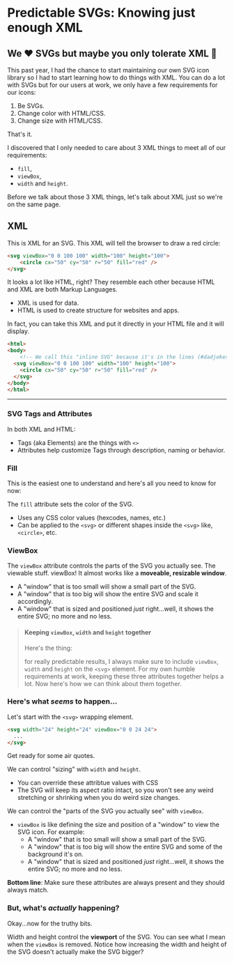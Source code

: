 # Predictable SVGs: Knowing just enough XML

## We ❤️ SVGs but maybe you only __tolerate__ XML 👀

This past year, I had the chance to start maintaining our own SVG icon library so I had to start learning how to do things with XML.
You can do a lot with SVGs but for our users at work, we only have a few requirements for our icons:

1. Be SVGs.
2. Change color with HTML/CSS.
3. Change size with HTML/CSS. 

That's it.

I discovered that I only needed to care about 3 XML things to meet all of our requirements: 

- `fill`, 
- `viewBox`, 
- `width` and `height`.

Before we talk about those 3 XML things, let's talk about XML just so we're on the same page.

## XML

This is XML for an SVG. This XML will tell the browser to draw a red circle:

```html
<svg viewBox="0 0 100 100" width="100" height="100">
	<circle cx="50" cy="50" r="50" fill="red" />
</svg>
```

It looks a lot like HTML, right?
They resemble each other because HTML and XML are both Markup Languages.
- XML is used for data. 
- HTML is used to create structure for websites and apps.

In fact, you can take this XML and put it directly in your HTML file and it will display.

```html
<html>
<body>
	<!-- We call this "inline SVG" because it's in the lines (#dadjokes) -->
  <svg viewBox="0 0 100 100" width="100" height="100">
    <circle cx="50" cy="50" r="50" fill="red" />
  </svg>
</body>
</html>
```







----------------

### SVG Tags and Attributes

In both XML and HTML:
- Tags (aka Elements) are the things with `<>`
- Attributes help customize Tags through description, naming or behavior.

### Fill

This is the easiest one to understand and here's all you need to know for now:

The `fill` attribute sets the color of the SVG.
- Uses any CSS color values (hexcodes, names, etc.)
- Can be applied to the `<svg>` or different shapes inside the `<svg>` like, `<circle>`, etc.

### ViewBox

The `viewBox` attribute controls the parts of the SVG you actually see. The viewable stuff. viewBox!
It almost works like a __moveable, resizable window__.
- A "window" that is too small will show a small part of the SVG.
- A "window" that is too big will show the entire SVG and scale it accordingly.
- A "window" that is sized and positioned _just_ right...well, it shows the entire SVG; no more and no less.


> #### Keeping `viewBox`, `width` and `height` together
>
> Here's the thing: 
>
> for really predictable results, I always make sure to include `viewBox`, `width` and `height` on the `<svg>` element.
For my own humble requirements at work, keeping these three attributes together helps a lot. Now here's how we can think about them together.

### Here's what _seems_ to happen...

Let's start with the `<svg>` wrapping element.

```html
<svg width="24" height="24" viewBox="0 0 24 24">
  ...
</svg>
```

Get ready for some air quotes. 

We can control "sizing" with `width` and `height`. 

- You can override these attribtue values with CSS
- The SVG will keep its aspect ratio intact, so you won't see any weird stretching or shrinking when you do weird size changes. 

We can control the "parts of the SVG you actually see" with `viewBox`.

- `viewBox` is like defining the size and position of a "window" to view the SVG icon. For example:
	- A "window" that is too small will show a small part of the SVG.
	- A "window" that is too big will show the entire SVG and some of the background it's on.
	- A "window" that is sized and positioned _just_ right...well, it shows the entire SVG; no more and no less.

**Bottom line**: Make sure these attributes are always present and they should always match.

### But, what's _actually_ happening?

Okay...now for the truthy bits.

Width and height control the **viewport** of the SVG. You can see what I mean when the `viewBox` is removed. Notice how increasing the width and height of the SVG doesn't actually make the SVG bigger?
<!--
<p data-height="500" data-theme-id="0" data-slug-hash="zoxLNj" data-default-tab="result" data-user="brianhan" data-embed-version="2" data-pen-title="Inline SVG width and height" class="codepen">See the Pen <a href="http://codepen.io/brianhan/pen/zoxLNj/">Inline SVG width and height</a> by Brian Han (<a href="http://codepen.io/brianhan">@brianhan</a>) on <a href="http://codepen.io">CodePen</a>.</p>
<script async src="https://production-assets.codepen.io/assets/embed/ei.js"></script>-->



 







